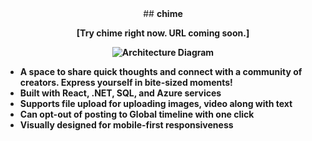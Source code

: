 <div align="center">
## <b>chime<b/>

<b>[Try chime right now. URL coming soon.]</b>

![Architecture Diagram](https://mermaid.ink/img/pako:eNpVkk1PwzAMhv-KZSROZSr7yNYekLp1G0iAgMGFdocsNRDRNlWTIsa6_076MSRySWw_dt44PqBQCaGP7yUvPiDOwa4geiIuDKxKlRvKky1cXFzVwcMNCJ6muoZ5tDiDwf3yGeZcfDZElzhvwZAbDoEQpC26iIKfqiTYPN5CE9hxTf_oeaVlblG4Ve9S1BD2CYtUVae6QUtuDDdSQKA1GVs57GLLaC3NdbWDJyqUlkaV-07vQmWZNDWsTkAgjFS57muu-ttlmsA5PJO26Drq7AdZUGpV9ei6exYVqdqDUdAK_BMQduKo_CIIiqKG6-hFU6m36GBGZcZlYvt7aOAYzQdlFKNvjwm98So1Mcb50aK8MmqzzwX6pqzIwapIuKFQcvszGfpvPNXWW_D8VansBFkT_QN-o385HA3GM-banXnecOoOHdw3bjYYDdmEeTNmA-PZ-OjgT1vBHTDmeu50wthkPB15o5mDlDQNvOtGop2Mk5BlG-l1HH8B2ASxrQ?type=png)
</div>

- A space to share quick thoughts and connect with a community of creators. Express yourself in bite-sized moments!
- Built with React, .NET, SQL, and Azure services
- Supports file upload for uploading images, video along with text
- Can opt-out of posting to Global timeline with one click
- Visually designed for mobile-first responsiveness
